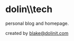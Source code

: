 # dolin\\\\tech

personal blog and homepage.

created by [blake@dolinit.com](mailto:blake@dolinit.com)

